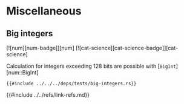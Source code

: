 # Miscellaneous

## Big integers

[![num][num-badge]][num]  [![cat-science][cat-science-badge]][cat-science]

Calculation for integers exceeding 128 bits are possible with [`BigInt`][num::BigInt]

```rust,editable
{{#include ../../../deps/tests/big-integers.rs}}
```

{{#include ../../refs/link-refs.md}}
